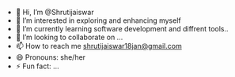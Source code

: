 - 👋 Hi, I’m @Shrutijaiswar
- 👀 I’m interested in exploring and enhancing myself
- 🌱 I’m currently learning software development and diffrent tools..
- 💞️ I’m looking to collaborate on ...
- 📫 How to reach me shrutijaiswar18jan@gmail.com
- 😄 Pronouns: she/her
- ⚡ Fun fact: ...

<!---
Shrutijaiswar/Shrutijaiswar is a ✨ special ✨ repository because its `README.md` (this file) appears on your GitHub profile.
You can click the Preview link to take a look at your changes.
--->
